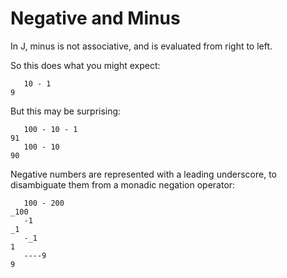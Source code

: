 # Negative and Minus

In J, minus is not associative, and is evaluated from right to left.

So this does what you might expect:

       10 - 1
    9

But this may be surprising:

       100 - 10 - 1
    91
       100 - 10
    90

Negative numbers are represented with a leading underscore, to disambiguate
them from a monadic negation operator:

       100 - 200
    _100
       -1
    _1
       -_1
    1
       ----9
    9
